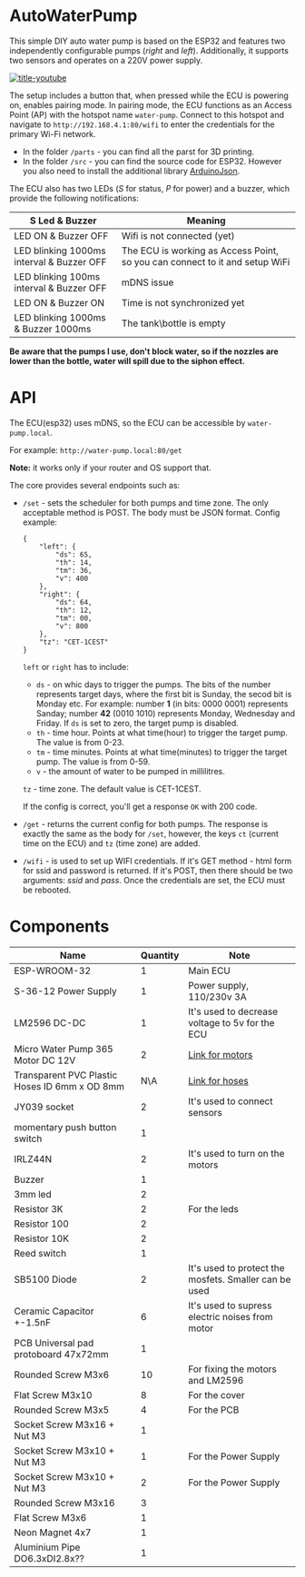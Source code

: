 # AutoWaterPump

This simple DIY auto water pump is based on the ESP32 and features two independently configurable pumps (_right_ and _left_).
Additionally, it supports two sensors and operates on a 220V power supply.

[![title-youtube](https://github.com/AlieksieievYurii/AutoWaterPump/assets/39415360/e7da7755-4717-43c9-881f-a3343f672b99)](https://www.youtube.com/watch?v=yHVSdm_lqno)


The setup includes a button that, when pressed while the ECU is powering on, enables pairing mode.
In pairing mode, the ECU functions as an Access Point (AP) with the hotspot name `water-pump`.
Connect to this hotspot and navigate to `http://192.168.4.1:80/wifi` to enter the credentials for the primary Wi-Fi network.

- In the folder `/parts` - you can find all the parst for 3D printing.
- In the folder `/src` - you can find the source code for ESP32. However you also need to install the additional library
[ArduinoJson](https://arduinojson.org/?utm_source=meta&utm_medium=library.properties).

The ECU also has two LEDs (_S_ for status, _P_ for power) and a buzzer, which provide the following notifications:

|                S Led & Buzzer             |                                     Meaning                                 |
|-------------------------------------------|-----------------------------------------------------------------------------|
| LED ON & Buzzer OFF                       | Wifi is not connected (yet)                                                 |
| LED blinking 1000ms interval & Buzzer OFF | The ECU is working as Access Point, so you can connect to it and setup WiFi | 
| LED blinking 100ms interval & Buzzer OFF   | mDNS issue                                                                  |
| LED ON & Buzzer ON                        | Time is not synchronized yet                                                |
| LED blinking 1000ms & Buzzer 1000ms       | The tank\bottle is empty                                                    |

__Be aware that the pumps I use, don't block water, so if the nozzles are lower than the bottle, water will spill due to the siphon effect.__

# API

The ECU(esp32) uses mDNS, so the ECU can be accessible by `water-pump.local`.

For example: `http://water-pump.local:80/get`

__Note:__ it works only if your router and OS support that.

The core provides several endpoints such as:

- `/set` - sets the scheduler for both pumps and time zone. The only acceptable method is POST. The body must be JSON format. Config example:
    ```
    {
        "left": {
            "ds": 65,
            "th": 14,
            "tm": 36,
            "v": 400
        },
        "right": {
            "ds": 64,
            "th": 12,
            "tm": 00,
            "v": 800
        },
        "tz": "CET-1CEST"
    }
    ```
     `left` or `right` has to include:
    - `ds` - on whic days to trigger the pumps. The bits of the number represents target days, where the first bit is Sunday, the secod bit is Monday etc. For example: number __1__ (in bits: 0000 0001) represents Sanday; number __42__ (0010 1010) represents Monday, Wednesday and Friday. If `ds` is set to zero, the target pump is disabled.
    - `th` - time hour. Points at what time(hour) to trigger the target pump. The value is from 0-23.
    - `tm` - time minutes. Points at what time(minutes) to trigger the target pump. The value is from 0-59.
    - `v` - the amount of water to be pumped in millilitres.

    `tz` - time zone. The default value is CET-1CEST.

    If the config is correct, you'll get a response `OK` with 200 code.

- `/get` - returns the current config for both pumps. The response is exactly the same as the body for `/set`, however, the keys `ct` (current time on the ECU) and `tz` (time zone) are added.
- `/wifi` - is used to set up WIFI credentials. If it's GET method - html form for ssid and password is returned. If it's POST, then there should be two arguments: _ssid_ and _pass_. Once the credentials are set, the ECU must be rebooted. 

# Components

|                         Name                        | Quantity |                          Note                           |
|-----------------------------------------------------|----------|---------------------------------------------------------|
| ESP-WROOM-32                                        |     1    |  Main ECU                                               |
| S-36-12 Power Supply                                |     1    | Power supply, 110/230v 3A                               |
| LM2596 DC-DC                                        |     1    | It's used to decrease voltage to 5v for the ECU         |
| Micro Water Pump 365 Motor DC 12V                   |     2    | [Link for motors]                                       |
| Transparent PVC Plastic Hoses ID 6mm x OD 8mm       |    N\A   | [Link for hoses]                                        |
| JY039 socket                                        |     2    | It's used to connect sensors                            |
| momentary push button switch                        |     1    |                                                         |
| IRLZ44N                                             |     2    | It's used to turn on the motors                         |
| Buzzer                                              |     1    |                                                         |
| 3mm led                                             |     2    |                                                         |
| Resistor 3K                                         |     2    | For the leds                                            |
| Resistor 100                                        |     2    |                                                         |
| Resistor 10K                                        |     2    |                                                         |
| Reed switch                                         |     1    |                                                         |
| SB5100 Diode                                        |     2    | It's used to protect the mosfets. Smaller can be used   |
| Ceramic Capacitor +-1.5nF                           |     6    | It's used to supress electric noises from motor         |
| PCB Universal pad protoboard 47x72mm                |     1    |                                                         |
| Rounded Screw M3x6                                  |    10    | For fixing the motors and LM2596                        |
| Flat Screw M3x10                                    |     8    | For the cover                                           |
| Rounded Screw M3x5                                  |     4    | For the PCB                                             |
| Socket Screw M3x16 + Nut M3                         |     1    |                                                         |
| Socket Screw M3x10 + Nut M3                         |     1    | For the Power Supply                                    |
| Socket Screw M3x10 + Nut M3                         |     2    | For the Power Supply                                    |
| Rounded Screw M3x16                                 |     3    |                                                         |
| Flat Screw M3x6                                     |     1    |                                                         |
| Neon Magnet 4x7                                     |     1    |                                                         |
| Aluminium Pipe DO6.3xDI2.8x??                       |     1    |                                                         |

[Link for motors]:https://www.aliexpress.com/item/1005006118991709.html?spm=a2g0o.order_list.order_list_main.17.1bb61802jnl1rZ
[Link for hoses]:https://www.aliexpress.com/item/1005004689897424.html?spm=a2g0o.order_list.order_list_main.11.1bb61802jnl1rZ
